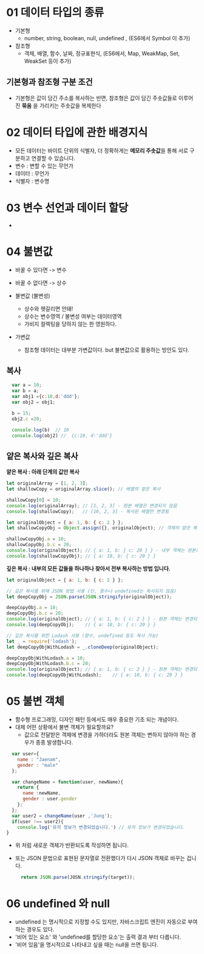 # 01 데이터  타입의 종류
- 기본형 
  - number, string, boolean, null, undefined , (ES6에서 Symbol 이 추가)
- 참조형
  - 객체, 배열, 함수, 날짜, 정규표현식, (ES6에서, Map, WeakMap, Set, WeakSet 등이 추가)

## 기본형과 참조형 구분 조건
- 기본형은 값이 담긴 주소를 복사하는 반면, 참조형은 값이 담긴 주솟값들로 이루어진 **묶음** 을 가리키는 주솟값을 복제한다

# 02 데이터 타입에 관한 배경지식
- 모든 데이터는 바이트 단위의 식별자, 더 정확하게는 **메모리 주솟값**을 통해 서로 구분하고 연결할 수 있습니다.
- 변수 : 변할 수 있는 무언가
- 데이터 : 무언가
- 식별자 : 변수명


# 03 변수 선언과 데이터 할당
- 

# 04 불변값
- 바꿀 수 있다면 -> 변수
- 바꿀 수 없다면 -> 상수

- 불변값 (불변성)
    - 상수와 헷갈리면 안돼!
    - 상수는 변수영역 / 불변성 여부는 데이터영역
    - 가비지 컬렉팅을 당하지 않는 한 영원하다.
- 가변값
    - 참조형 데이터는 대부분 가변값이다. but 불변값으로 활용하는 방안도 있다.
 
## 복사
```javascript
  var a = 10;
  var b = a;
  var obj1 ={c:10,d:'ddd'};
  var obj2 = obj1;

  b = 15;
  obj2.c =20;

  console.log(b)  // 10
  console.log(obj2) //  {c:10, d:'ddd'}
```

## 얕은 복사와 깊은 복사
**얕은 복사 : 아래 단계의 값만 복사**
```javascript
let originalArray = [1, 2, 3];
let shallowCopy = originalArray.slice(); // 배열의 얕은 복사

shallowCopy[0] = 10;
console.log(originalArray); // [1, 2, 3] - 원본 배열은 변경되지 않음
console.log(shallowCopy);   // [10, 2, 3] - 복사된 배열만 변경됨

let originalObject = { a: 1, b: { c: 2 } };
let shallowCopyObj = Object.assign({}, originalObject); // 객체의 얕은 복사

shallowCopyObj.a = 10;
shallowCopyObj.b.c = 20;
console.log(originalObject); // { a: 1, b: { c: 20 } } - 내부 객체는 원본과 공유됨
console.log(shallowCopyObj); // { a: 10, b: { c: 20 } }
```  

**깊은 복사 : 내부의 모든 값들을 하나하나 찾아서 전부 복사하는 방법 입니다.**
```javascript
let originalObject = { a: 1, b: { c: 2 } };

// 깊은 복사를 위해 JSON 방법 사용 (단, 함수나 undefined는 복사되지 않음)
let deepCopyObj = JSON.parse(JSON.stringify(originalObject));

deepCopyObj.a = 10;
deepCopyObj.b.c = 20;
console.log(originalObject); // { a: 1, b: { c: 2 } } - 원본 객체는 변경되지 않음
console.log(deepCopyObj);    // { a: 10, b: { c: 20 } }

// 깊은 복사를 위한 Lodash 사용 (함수, undefined 등도 복사 가능)
let _ = require('lodash');
let deepCopyObjWithLodash = _.cloneDeep(originalObject);

deepCopyObjWithLodash.a = 10;
deepCopyObjWithLodash.b.c = 20;
console.log(originalObject); // { a: 1, b: { c: 2 } } - 원본 객체는 변경되지 않음
console.log(deepCopyObjWithLodash);    // { a: 10, b: { c: 20 } }
```
# 05 불변 객체
 - 함수형 프로그래밍, 디자인 패턴 등에서도 매우 중요한 기초 되는 개념이다.
 - 대체 어떤 상황에서 불변 객체가 필요할까요?
   - 값으로 전달받은 객체에 변경을 가하더라도 원본 객체는 변하지 않아야 하는 경우가 종종 발생합니다.

```javascript
  var user={
    name : "Jaenam",
    gender : "male"
  };

  var changeName = function(user, newName){
    return {
      name :newName,
      gender : user.gender
    };
  };
  var user2 = changeName(user ,'Jung');
  if(user !== user2){
    console.log('유저 정보가 변경되었습니다.') // 유저 정보가 변경되었습니다.
}
```
- 위 처럼 새로운 객체가 반환되도록 작성하면 됩니다.

- 또는 JSON 문법으로 표현된 문자열로 전환했다가 다시 JSON 객체로 바꾸는 겁니다.
  ```javascript
    return JSON.parse(JOSN.stringify(target));
  ```

# 06 undefined 와 null
- undefined 는 명시적으로 지정할 수도 있지만, 자바스크립트 엔진이 자동으로 부여하는 경우도 있다.
- '비어 있는 요소' 와 'undefined를 할당한 요소'는 출력 결과 부터 다릅니다.
- '비어 있음'을 명시적으로 나타내고 싶을 때는 null을 쓰면 됩니다.

